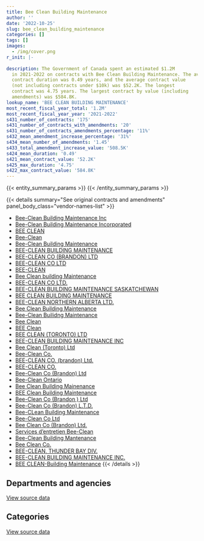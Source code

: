 ```yaml
---
title: Bee Clean Building Maintenance
author: ''
date: '2022-10-25'
slug: bee_clean_building_maintenance
categories: []
tags: []
images:
  - /img/cover.png
r_init: |-
  
description: The Government of Canada spent an estimated $1.2M
  in 2021-2022 on contracts with Bee Clean Building Maintenance. The average
  contract duration was 0.49 years, and the average contract value
  (not including contracts under $10k) was $52.2K. The longest
  contract was 4.75 years. The largest contract by value (including
  amendments) was $584.8K.
lookup_name: 'BEE CLEAN BUILDING MAINTENANCE'
most_recent_fiscal_year_total: '1.2M'
most_recent_fiscal_year_year: '2021-2022'
s431_number_of_contracts: '175'
s431_number_of_contracts_with_amendments: '20'
s431_number_of_contracts_amendments_percentage: '11%'
s432_mean_amendment_increase_percentage: '31%'
s434_mean_number_of_amendments: '1.45'
s433_total_amendment_increase_value: '508.5K'
s424_mean_duration: '0.49'
s421_mean_contract_value: '52.2K'
s425_max_duration: '4.75'
s422_max_contract_value: '584.8K'
---
```


<script src="/rmarkdown-libs/htmlwidgets/htmlwidgets.js"></script>
<link href="/rmarkdown-libs/datatables-css/datatables-crosstalk.css" rel="stylesheet" />
<script src="/rmarkdown-libs/datatables-binding/datatables.js"></script>
<script src="/rmarkdown-libs/jquery/jquery-3.6.0.min.js"></script>
<link href="/rmarkdown-libs/dt-core-bootstrap/css/dataTables.bootstrap.min.css" rel="stylesheet" />
<link href="/rmarkdown-libs/dt-core-bootstrap/css/dataTables.bootstrap.extra.css" rel="stylesheet" />
<script src="/rmarkdown-libs/dt-core-bootstrap/js/jquery.dataTables.min.js"></script>
<script src="/rmarkdown-libs/dt-core-bootstrap/js/dataTables.bootstrap.min.js"></script>
<link href="/rmarkdown-libs/crosstalk/css/crosstalk.min.css" rel="stylesheet" />
<script src="/rmarkdown-libs/crosstalk/js/crosstalk.min.js"></script>
<script src="/rmarkdown-libs/htmlwidgets/htmlwidgets.js"></script>
<link href="/rmarkdown-libs/datatables-css/datatables-crosstalk.css" rel="stylesheet" />
<script src="/rmarkdown-libs/datatables-binding/datatables.js"></script>
<script src="/rmarkdown-libs/jquery/jquery-3.6.0.min.js"></script>
<link href="/rmarkdown-libs/dt-core-bootstrap/css/dataTables.bootstrap.min.css" rel="stylesheet" />
<link href="/rmarkdown-libs/dt-core-bootstrap/css/dataTables.bootstrap.extra.css" rel="stylesheet" />
<script src="/rmarkdown-libs/dt-core-bootstrap/js/jquery.dataTables.min.js"></script>
<script src="/rmarkdown-libs/dt-core-bootstrap/js/dataTables.bootstrap.min.js"></script>
<link href="/rmarkdown-libs/crosstalk/css/crosstalk.min.css" rel="stylesheet" />
<script src="/rmarkdown-libs/crosstalk/js/crosstalk.min.js"></script>

{{< entity_summary_params >}}
{{< /entity_summary_params >}}

{{< details summary="See original contracts and amendments" panel_body_class="vendor-names-list" >}}
- [Bee-Clean Building Maintenance Inc](https://search.open.canada.ca/en/ct/?sort=contract_value_f%20desc&page=1&search_text=%22Bee-Clean%20Building%20Maintenance%20Inc%22)
- [Bee-Clean Building Maintenance Incorporated](https://search.open.canada.ca/en/ct/?sort=contract_value_f%20desc&page=1&search_text=%22Bee-Clean%20Building%20Maintenance%20Incorporated%22)
- [BEE CLEAN](https://search.open.canada.ca/en/ct/?sort=contract_value_f%20desc&page=1&search_text=%22BEE%20CLEAN%22)
- [Bee-Clean](https://search.open.canada.ca/en/ct/?sort=contract_value_f%20desc&page=1&search_text=%22Bee-Clean%22)
- [Bee-Clean Building Maintenance](https://search.open.canada.ca/en/ct/?sort=contract_value_f%20desc&page=1&search_text=%22Bee-Clean%20Building%20Maintenance%22)
- [BEE-CLEAN BUILDING MAINTENANCE](https://search.open.canada.ca/en/ct/?sort=contract_value_f%20desc&page=1&search_text=%22BEE-CLEAN%20BUILDING%20MAINTENANCE%22)
- [BEE-CLEAN CO (BRANDON) LTD](https://search.open.canada.ca/en/ct/?sort=contract_value_f%20desc&page=1&search_text=%22BEE-CLEAN%20CO%20%28BRANDON%29%20LTD%22)
- [BEE-CLEAN CO LTD](https://search.open.canada.ca/en/ct/?sort=contract_value_f%20desc&page=1&search_text=%22BEE-CLEAN%20CO%20LTD%22)
- [BEE-CLEAN](https://search.open.canada.ca/en/ct/?sort=contract_value_f%20desc&page=1&search_text=%22BEE-CLEAN%22)
- [Bee Clean building Maintenance](https://search.open.canada.ca/en/ct/?sort=contract_value_f%20desc&page=1&search_text=%22Bee%20Clean%20building%20Maintenance%22)
- [BEE-CLEAN CO LTD.](https://search.open.canada.ca/en/ct/?sort=contract_value_f%20desc&page=1&search_text=%22BEE-CLEAN%20CO%20LTD.%22)
- [BEE-CLEAN BUILDING MAINTENANCE SASKATCHEWAN](https://search.open.canada.ca/en/ct/?sort=contract_value_f%20desc&page=1&search_text=%22BEE-CLEAN%20BUILDING%20MAINTENANCE%20SASKATCHEWAN%22)
- [BEE CLEAN BUILDING MAINTENANCE](https://search.open.canada.ca/en/ct/?sort=contract_value_f%20desc&page=1&search_text=%22BEE%20CLEAN%20BUILDING%20MAINTENANCE%22)
- [BEE-CLEAN NORTHERN ALBERTA LTD.](https://search.open.canada.ca/en/ct/?sort=contract_value_f%20desc&page=1&search_text=%22BEE-CLEAN%20NORTHERN%20ALBERTA%20LTD.%22)
- [Bee Clean Building Maintenance](https://search.open.canada.ca/en/ct/?sort=contract_value_f%20desc&page=1&search_text=%22Bee%20Clean%20Building%20Maintenance%22)
- [Bee-Clean Builidng Maintenance](https://search.open.canada.ca/en/ct/?sort=contract_value_f%20desc&page=1&search_text=%22Bee-Clean%20Builidng%20Maintenance%22)
- [Bee Clean](https://search.open.canada.ca/en/ct/?sort=contract_value_f%20desc&page=1&search_text=%22Bee%20Clean%22)
- [BEE Clean](https://search.open.canada.ca/en/ct/?sort=contract_value_f%20desc&page=1&search_text=%22BEE%20Clean%22)
- [BEE CLEAN (TORONTO) LTD](https://search.open.canada.ca/en/ct/?sort=contract_value_f%20desc&page=1&search_text=%22BEE%20CLEAN%20%28TORONTO%29%20LTD%22)
- [BEE-CLEAN BUILDING MAINTENANCE INC](https://search.open.canada.ca/en/ct/?sort=contract_value_f%20desc&page=1&search_text=%22BEE-CLEAN%20BUILDING%20MAINTENANCE%20INC%22)
- [Bee Clean (Toronto) Ltd](https://search.open.canada.ca/en/ct/?sort=contract_value_f%20desc&page=1&search_text=%22Bee%20Clean%20%28Toronto%29%20Ltd%22)
- [Bee-Clean Co.](https://search.open.canada.ca/en/ct/?sort=contract_value_f%20desc&page=1&search_text=%22Bee-Clean%20Co.%22)
- [BEE-CLEAN CO. (brandon) Ltd.](https://search.open.canada.ca/en/ct/?sort=contract_value_f%20desc&page=1&search_text=%22BEE-CLEAN%20CO.%20%28brandon%29%20Ltd.%22)
- [BEE-CLEAN CO.](https://search.open.canada.ca/en/ct/?sort=contract_value_f%20desc&page=1&search_text=%22BEE-CLEAN%20CO.%22)
- [Bee-Clean Co (Brandon) Ltd](https://search.open.canada.ca/en/ct/?sort=contract_value_f%20desc&page=1&search_text=%22Bee-Clean%20Co%20%28Brandon%29%20Ltd%22)
- [Bee-Clean Ontario](https://search.open.canada.ca/en/ct/?sort=contract_value_f%20desc&page=1&search_text=%22Bee-Clean%20Ontario%22)
- [Bee Clean Building Mainenance](https://search.open.canada.ca/en/ct/?sort=contract_value_f%20desc&page=1&search_text=%22Bee%20Clean%20Building%20Mainenance%22)
- [BEE Clean Building Maintenance](https://search.open.canada.ca/en/ct/?sort=contract_value_f%20desc&page=1&search_text=%22BEE%20Clean%20Building%20Maintenance%22)
- [Bee-Clean Co (Brandon ) Ltd](https://search.open.canada.ca/en/ct/?sort=contract_value_f%20desc&page=1&search_text=%22Bee-Clean%20Co%20%28Brandon%20%29%20Ltd%22)
- [Bee-Clean Co (Brandon) L.T.D.](https://search.open.canada.ca/en/ct/?sort=contract_value_f%20desc&page=1&search_text=%22Bee-Clean%20Co%20%28Brandon%29%20L.T.D.%22)
- [Bee-CLean Building Maintenance](https://search.open.canada.ca/en/ct/?sort=contract_value_f%20desc&page=1&search_text=%22Bee-CLean%20Building%20Maintenance%22)
- [Bee-Clean Co Ltd](https://search.open.canada.ca/en/ct/?sort=contract_value_f%20desc&page=1&search_text=%22Bee-Clean%20Co%20Ltd%22)
- [Bee Clean Co (Brandon) Ltd.](https://search.open.canada.ca/en/ct/?sort=contract_value_f%20desc&page=1&search_text=%22Bee%20Clean%20Co%20%28Brandon%29%20Ltd.%22)
- [Services d’entretien Bee-Clean](https://search.open.canada.ca/en/ct/?sort=contract_value_f%20desc&page=1&search_text=%22Services%20d%e2%80%99entretien%20Bee-Clean%22)
- [Bee-Clean Building Mantenance](https://search.open.canada.ca/en/ct/?sort=contract_value_f%20desc&page=1&search_text=%22Bee-Clean%20Building%20Mantenance%22)
- [Bee Clean Co.](https://search.open.canada.ca/en/ct/?sort=contract_value_f%20desc&page=1&search_text=%22Bee%20Clean%20Co.%22)
- [BEE-CLEAN, THUNDER BAY DIV.](https://search.open.canada.ca/en/ct/?sort=contract_value_f%20desc&page=1&search_text=%22BEE-CLEAN%2c%20THUNDER%20BAY%20DIV.%22)
- [BEE-CLEAN BUILDING MAINTENANCE INC.](https://search.open.canada.ca/en/ct/?sort=contract_value_f%20desc&page=1&search_text=%22BEE-CLEAN%20BUILDING%20MAINTENANCE%20INC.%22)
- [BEE CLEAN-Building Maintenance](https://search.open.canada.ca/en/ct/?sort=contract_value_f%20desc&page=1&search_text=%22BEE%20CLEAN-Building%20Maintenance%22)
{{< /details >}}

## Departments and agencies

<div id="htmlwidget-1" style="width:100%;height:auto;" class="datatables html-widget"></div>
<script type="application/json" data-for="htmlwidget-1">{"x":{"style":"bootstrap","filter":"none","vertical":false,"data":[["<a href=\"/departments/aafc-aac/\">Agriculture and Agri-Food Canada<\/a>","<a href=\"/departments/cbsa-asfc/\">Canada Border Services Agency<\/a>","<a href=\"/departments/cfia-acia/\">Canadian Food Inspection Agency<\/a>","<a href=\"/departments/csc-scc/\">Correctional Service of Canada<\/a>","<a href=\"/departments/dfatd-maecd/\">Global Affairs Canada<\/a>","<a href=\"/departments/dfo-mpo/\">Fisheries and Oceans Canada<\/a>","<a href=\"/departments/dnd-mdn/\">National Defence<\/a>","<a href=\"/departments/ec/\">Environment and Climate Change Canada<\/a>","<a href=\"/departments/irb-cisr/\">Immigration and Refugee Board of Canada<\/a>","<a href=\"/departments/nrc-cnrc/\">National Research Council Canada<\/a>","<a href=\"/departments/nrcan-rncan/\">Natural Resources Canada<\/a>","<a href=\"/departments/pwgsc-tpsgc/\">Public Services and Procurement Canada<\/a>","<a href=\"/departments/rcmp-grc/\">Royal Canadian Mounted Police<\/a>"],[132251.11,null,39859.73,null,null,null,861827.97,null,null,null,null,100618.24,null],[132613.44,null,39968.94,null,4952.42,5810.73,320335.73,null,null,5709.4,null,33631.3,null],[88408.96,48061.16,39859.73,null,23800.94,9610.44,1095579.22,null,16353.52,125606.81,null,147878.64,13249.8],[null,102689.69,25258.45,304167.05,24794.58,11182.18,443957.91,98190.69,null,null,72146.52,79100,945.54]],"container":"<table class=\"table table-striped table-hover row-border order-column display\">\n  <thead>\n    <tr>\n      <th>Department<\/th>\n      <th>2018-2019<\/th>\n      <th>2019-2020<\/th>\n      <th>2020-2021<\/th>\n      <th>2021-2022<\/th>\n    <\/tr>\n  <\/thead>\n<\/table>","options":{"order":[[4,"desc"]],"pageLength":10,"autoWidth":true,"columnDefs":[{"targets":1,"render":"function(data, type, row, meta) {\n    return type !== 'display' ? data : DTWidget.formatCurrency(data, \"$\", 2, 3, \",\", \".\", true, null);\n  }"},{"targets":2,"render":"function(data, type, row, meta) {\n    return type !== 'display' ? data : DTWidget.formatCurrency(data, \"$\", 2, 3, \",\", \".\", true, null);\n  }"},{"targets":3,"render":"function(data, type, row, meta) {\n    return type !== 'display' ? data : DTWidget.formatCurrency(data, \"$\", 2, 3, \",\", \".\", true, null);\n  }"},{"targets":4,"render":"function(data, type, row, meta) {\n    return type !== 'display' ? data : DTWidget.formatCurrency(data, \"$\", 2, 3, \",\", \".\", true, null);\n  }"},{"width":"16%","targets":[1,2,3,4]},{"className":"dt-right","targets":[1,2,3,4]}],"orderClasses":false}},"evals":["options.columnDefs.0.render","options.columnDefs.1.render","options.columnDefs.2.render","options.columnDefs.3.render"],"jsHooks":[]}</script>
<p class="text-right">
<a href="https://github.com/GoC-Spending/contracts-data/tree/main/data/out/vendors/bee_clean_building_maintenance/summary_by_fiscal_year_by_department.csv" class="source-data-link btn btn-link">View source data</a>
</p>

## Categories

<div id="htmlwidget-2" style="width:100%;height:auto;" class="datatables html-widget"></div>
<script type="application/json" data-for="htmlwidget-2">{"x":{"style":"bootstrap","filter":"none","vertical":false,"data":[["<a href=\"/categories/facilities_and_construction/\">Facilities and construction<\/a>","<a href=\"/categories/office_management/\">Office management<\/a>","<a href=\"/categories/professional_services/\">Professional services<\/a>","<a href=\"/categories/information_technology/\">Information technology<\/a>","<a href=\"/categories/industrial_products_and_services/\">Industrial products and services<\/a>"],[1105791.23,null,null,null,28765.83],[543021.97,null,null,null,null],[1592055.72,16353.52,null,null,null],[1098392.58,null,945.54,63094.49,null]],"container":"<table class=\"table table-striped table-hover row-border order-column display\">\n  <thead>\n    <tr>\n      <th>Category<\/th>\n      <th>2018-2019<\/th>\n      <th>2019-2020<\/th>\n      <th>2020-2021<\/th>\n      <th>2021-2022<\/th>\n    <\/tr>\n  <\/thead>\n<\/table>","options":{"order":[[4,"desc"]],"dom":"t","pageLength":30,"autoWidth":true,"columnDefs":[{"targets":1,"render":"function(data, type, row, meta) {\n    return type !== 'display' ? data : DTWidget.formatCurrency(data, \"$\", 2, 3, \",\", \".\", true, null);\n  }"},{"targets":2,"render":"function(data, type, row, meta) {\n    return type !== 'display' ? data : DTWidget.formatCurrency(data, \"$\", 2, 3, \",\", \".\", true, null);\n  }"},{"targets":3,"render":"function(data, type, row, meta) {\n    return type !== 'display' ? data : DTWidget.formatCurrency(data, \"$\", 2, 3, \",\", \".\", true, null);\n  }"},{"targets":4,"render":"function(data, type, row, meta) {\n    return type !== 'display' ? data : DTWidget.formatCurrency(data, \"$\", 2, 3, \",\", \".\", true, null);\n  }"},{"width":"16%","targets":[1,2,3,4]},{"className":"dt-right","targets":[1,2,3,4]}],"orderClasses":false,"lengthMenu":[10,25,30,50,100]}},"evals":["options.columnDefs.0.render","options.columnDefs.1.render","options.columnDefs.2.render","options.columnDefs.3.render"],"jsHooks":[]}</script>
<p class="text-right">
<a href="https://github.com/GoC-Spending/contracts-data/tree/main/data/out/vendors/bee_clean_building_maintenance/summary_by_fiscal_year_by_category.csv" class="source-data-link btn btn-link">View source data</a>
</p>
